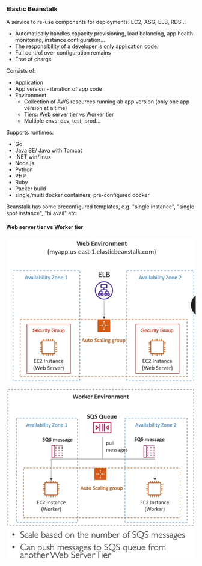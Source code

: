 ### Elastic Beanstalk
A service to re-use components for deployments: EC2, ASG, ELB, RDS...
* Automatically handles capacity provisioning, load balancing, app health monitoring, instance configuration...
* The responsibility of a developer is only application code.
* Full control over configuration remains
* Free of charge

Consists of:
* Application
* App version - iteration of app code
* Environment
  * Collection of AWS resources running ab app version (only one app version at a time)
  * Tiers: Web server tier vs Worker tier
  * Multiple envs: dev, test, prod...

Supports runtimes:
* Go
* Java SE/ Java with Tomcat
* .NET win/linux
* Node.js
* Python
* PHP
* Ruby
* Packer build
* single/multi docker containers, pre-configured docker

Beanstalk has some preconfigured templates, e.g. "single instance", "single spot instance", "hi avail" etc.

#### Web server tier vs Worker tier
![Beanstalk_Web_env](files/Beanstalk_Web_env.png)

![Beanstalk_worker_env](files/Beanstalk_worker_env.png)

